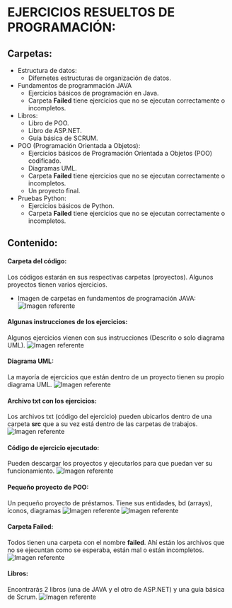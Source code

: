 # EJERCICIOS RESUELTOS DE PROGRAMACIÓN:
## Carpetas:
* Estructura de datos:
    * Difernetes estructuras de organización de datos.     
* Fundamentos de programmación JAVA
    * Ejercicios básicos de programación en Java.
    * Carpeta **Failed** tiene ejercicios que no se ejecutan correctamente o incompletos.
* Libros:
    * Libro de POO.
    * Libro de ASP.NET.
    * Guía básica de SCRUM.
* POO (Programación Orientada a Objetos):
    * Ejercicios básicos de Programación Orientada a Objetos (POO) codificado.
    * Diagramas UML.
    * Carpeta **Failed** tiene ejercicios que no se ejecutan correctamente o incompletos.
    * Un proyecto final. 
* Pruebas Python:
    * Ejercicios básicos de Python.
    * Carpeta **Failed** tiene ejercicios que no se ejecutan correctamente o incompletos.
## Contenido:
#### Carpeta del código:
Los códigos estarán en sus respectivas carpetas (proyectos). Algunos proyectos tienen varios ejercicios.
* Imagen de carpetas en fundamentos de programación JAVA:
![Imagen referente](imagenes/carpetas.PNG)
#### Algunas instrucciones de los ejercicios:
Algunos ejercicios vienen con sus instrucciones (Descrito o solo diagrama UML).
![Imagen referente](imagenes/instrucciones.gif)
#### Diagrama UML:
La mayoría de ejercicios que están dentro de un proyecto tienen su propio diagrama UML.
![Imagen referente](imagenes/uml.png)
#### Archivo txt con los ejercicios: 
Los archivos txt (código del ejercicio) pueden ubicarlos dentro de una carpeta **src** que a su vez está dentro de las carpetas de trabajos.
![Imagen referente](imagenes/txt.png)
#### Código de ejercicio ejecutado:
Pueden descargar los proyectos y ejecutarlos para que puedan ver su funcionamiento.
![Imagen referente](imagenes/codigo.png)
#### Pequeño proyecto de POO:
Un pequeño proyecto de préstamos. Tiene sus entidades, bd (arrays), íconos, diagramas 
![Imagen referente](imagenes/pf.png)
![Imagen referente](imagenes/pf.gif)
#### Carpeta Failed: 
Todos tienen una carpeta con el nombre **failed**. Ahí están los archivos que no se ejecuntan como se esperaba, están mal o están incompletos.
![Imagen referente](imagenes/failed.png)
#### Libros: 
Encontrarás 2 libros (una de JAVA y el otro de ASP.NET) y una guía básica de Scrum.
![Imagen referente](imagenes/libros.png)